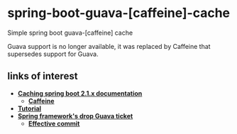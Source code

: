 # spring-boot-guava-[caffeine]-cache
Simple spring boot guava-[caffeine] cache

Guava support is no longer available, it was replaced by Caffeine that supersedes support for Guava.

## links of interest

* [**Caching spring boot 2.1.x documentation**](https://docs.spring.io/spring-boot/docs/2.1.6.RELEASE/reference/html/boot-features-caching.html)
    * [**Caffeine**](https://docs.spring.io/spring-boot/docs/2.1.6.RELEASE/reference/html/boot-features-caching.html#boot-features-caching-provider-caffeine)
* [**Tutorial**](https://www.baeldung.com/spring-boot-caffeine-cache)
* [**Spring framework's drop Guava ticket**](https://github.com/spring-projects/spring-framework/issues/18370)
    * [**Effective commit**](https://github.com/spring-projects/spring-framework/commit/2bf9bc312ed1721b5978f88861c29cffc9ea407c)
